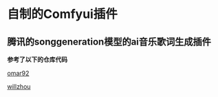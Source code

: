 # 自制的Comfyui插件
## 腾讯的songgeneration模型的ai音乐歌词生成插件
**参考了以下的仓库代码**

[omar92](https://github.com/omar92/ComfyUI-QualityOfLifeSuit_Omar92.git)

[willzhou](https://github.com/willzhou/MusicFayIn.git)

